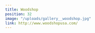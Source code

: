 ```yaml
---
title: Woodshop
position: 32
image: "/uploads/gallery__woodshop.jpg"
link: http://www.woodshopusa.com/
---
```


